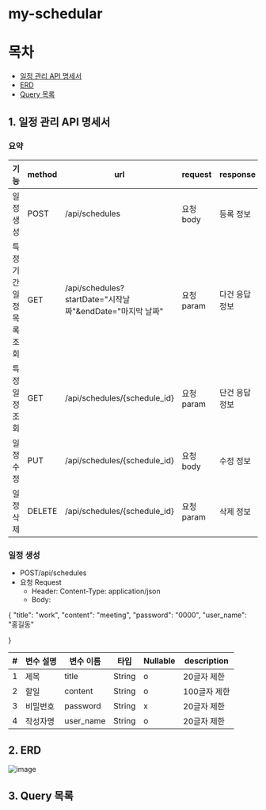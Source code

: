 # my-schedular
# 목차
* [일정 관리 API 명세서](#1-일정-관리-API-명세서)
* [ERD](#2-ERD)
* [Query 목록 ](#3-Query-목록)
## 1. 일정 관리 API 명세서
### 요약
|기능|	method|	url	|request	|response	|status|
|-------------|----|---------------|-----------|---------|--------------|
|일정 생성|POST|	/api/schedules|	요청 body	|등록 정보	|201: 정상 등록|
|특정기간 일정 목록 조회|	GET	|/api/schedules?startDate="시작날짜"&endDate="마지막 날짜"|	요청 param	|다건 응답 정보	|200: 정상 조회|
|특정 일정 조회|	GET	|/api/schedules/{schedule_id}|	요청 param|	단건 응답 정보|	200: 정상 조회|
|일정 수정|	PUT|	/api/schedules/{schedule_id}|	요청 body	|수정 정보	|200: 정상 수정|
|일정 삭제|	DELETE|	/api/schedules/{schedule_id}|	요청 param	|삭제 정보	|204: 정상 삭제|
###  일정 생성 
* POST/api/schedules
* 요청 Request
  * Header: Content-Type: application/json
  * Body:
 
 
 {
    "title": "work",
    "content": "meeting",
    "password": "0000",
    "user_name": "홍길동"

}


|#|변수 설명|변수 이름|타입|Nullable|description|
|-|--------|---------|---|---|--|
|1|제목|title|String|o|20글자 제한|
|2|할일|content|String|o|100글자 제한|
|3|비밀번호|password|String|x|20글자 제한|
|4|작성자명|user_name|String|o|20글자 제한|

## 2. ERD
![image](https://github.com/user-attachments/assets/5ff30f78-9b26-4500-93f4-17d2580ebd2b)
## 3. Query 목록
